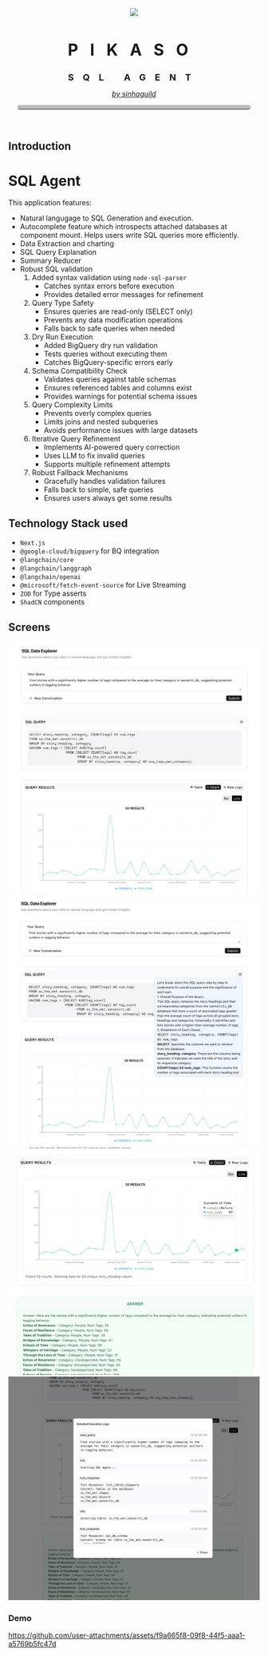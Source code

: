<div style="padding:18px">
<p align="center">
    <img src="https://i.imgur.com/5sGXVWv.png" height="250">
    <h1 align="center" style="letter-spacing:24px;font-size:32px;">PIKASO</h1>
    <h1 align="center" style="letter-spacing:18px;font-size:18px;">SQL AGENT</h1>
</p>
  <a href="https://github.com/sinhaGuild">
    <p align="center" style="font-weight:normal;text-underline-offset:8px;font-style:italic;">by sinhaguild</p>
  </a>
    <hr style="border-top:8px solid #bbb;border-radius:5px;" />
</div>

## Introduction

# SQL Agent
This application features:
- Natural langugage to SQL Generation and execution.
- Autocomplete feature which introspects attached databases at component mount. Helps users write SQL queries more efficiently.
- Data Extraction and charting
- SQL Query Explanation
- Summary Reducer
- Robust SQL validation
  1) Added syntax validation using `node-sql-parser`
      - Catches syntax errors before execution
      - Provides detailed error messages for refinement
  2) Query Type Safety
      - Ensures queries are read-only (SELECT only)
      - Prevents any data modification operations
      - Falls back to safe queries when needed
  3) Dry Run Execution
       - Added BigQuery dry run validation
       - Tests queries without executing them
       - Catches BigQuery-specific errors early
  4) Schema Compatibility Check
     - Validates queries against table schemas
     - Ensures referenced tables and columns exist
     - Provides warnings for potential schema issues
  5) Query Complexity Limits
     - Prevents overly complex queries
     - Limits joins and nested subqueries
     - Avoids performance issues with large datasets
  6) Iterative Query Refinement
     - Implements AI-powered query correction
     - Uses LLM to fix invalid queries
     - Supports multiple refinement attempts
  7) Robust Fallback Mechanisms
     - Gracefully handles validation failures
     - Falls back to simple, safe queries
     - Ensures users always get some results



## Technology Stack used
- `Next.js`
- `@google-cloud/bigquery` for BQ integration
- `@langchain/core`
- `@langchain/langgraph`
- `@langchain/openai`
- `@microsoft/fetch-event-source` for Live Streaming
- `ZOD` for Type asserts
- `ShadCN` components

## Screens

![img_1_2025-03](imgs/fb06183273174cc460653eaddeee7b2ead4633c16884fded16685653e65c64bb.png)  
![img_2_2025-03](imgs/9d773361365536c12793411d7c1f87b5fb2e455ece2ee1650edb399d2e160072.png)  
![img_3_2025-03](imgs/88d55cff31da57163b70f537303cf0711ef10c96c5b25256a047cc4487dc3633.png)  
![img_4_2025-03](imgs/10788eed4fc6e9154b1a9e5e61450138fe8a7ec6ce6fdf661e3e85fd58f0b3c9.png)  


### Demo

https://github.com/user-attachments/assets/f9a665f8-09f8-44f5-aaa1-a5769b5fc47d


